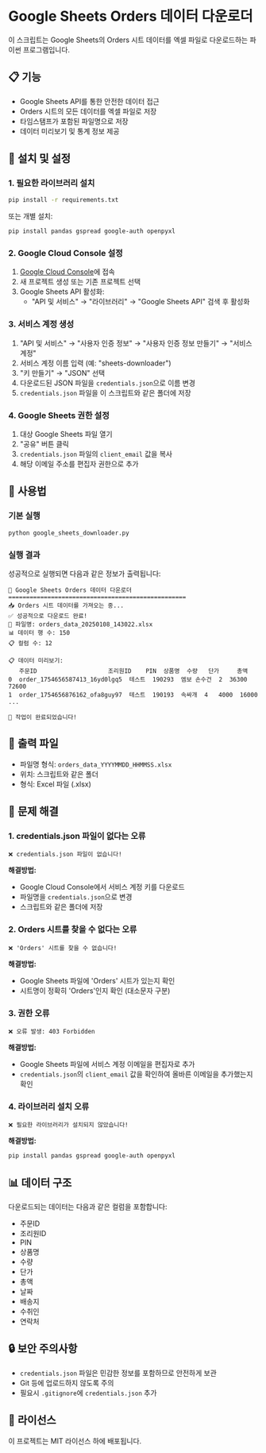 # Google Sheets Orders 데이터 다운로더

이 스크립트는 Google Sheets의 Orders 시트 데이터를 엑셀 파일로 다운로드하는 파이썬 프로그램입니다.

## 📋 기능

-   Google Sheets API를 통한 안전한 데이터 접근
-   Orders 시트의 모든 데이터를 엑셀 파일로 저장
-   타임스탬프가 포함된 파일명으로 저장
-   데이터 미리보기 및 통계 정보 제공

## 🚀 설치 및 설정

### 1. 필요한 라이브러리 설치

```bash
pip install -r requirements.txt
```

또는 개별 설치:

```bash
pip install pandas gspread google-auth openpyxl
```

### 2. Google Cloud Console 설정

1. [Google Cloud Console](https://console.cloud.google.com/)에 접속
2. 새 프로젝트 생성 또는 기존 프로젝트 선택
3. Google Sheets API 활성화:
    - "API 및 서비스" → "라이브러리" → "Google Sheets API" 검색 후 활성화

### 3. 서비스 계정 생성

1. "API 및 서비스" → "사용자 인증 정보" → "사용자 인증 정보 만들기" → "서비스 계정"
2. 서비스 계정 이름 입력 (예: "sheets-downloader")
3. "키 만들기" → "JSON" 선택
4. 다운로드된 JSON 파일을 `credentials.json`으로 이름 변경
5. `credentials.json` 파일을 이 스크립트와 같은 폴더에 저장

### 4. Google Sheets 권한 설정

1. 대상 Google Sheets 파일 열기
2. "공유" 버튼 클릭
3. `credentials.json` 파일의 `client_email` 값을 복사
4. 해당 이메일 주소를 편집자 권한으로 추가

## 📖 사용법

### 기본 실행

```bash
python google_sheets_downloader.py
```

### 실행 결과

성공적으로 실행되면 다음과 같은 정보가 출력됩니다:

```
🚀 Google Sheets Orders 데이터 다운로더
==================================================
📥 Orders 시트 데이터를 가져오는 중...
✅ 성공적으로 다운로드 완료!
📁 파일명: orders_data_20250108_143022.xlsx
📊 데이터 행 수: 150
📋 컬럼 수: 12

📋 데이터 미리보기:
   주문ID                    조리원ID    PIN  상품명  수량   단가     총액
0  order_1754656587413_16yd0lgq5  테스트  190293  엠보 손수건  2  36300  72600
1  order_1754656876162_ofa8guy97  테스트  190193  속싸개  4   4000  16000
...

🎉 작업이 완료되었습니다!
```

## 📁 출력 파일

-   파일명 형식: `orders_data_YYYYMMDD_HHMMSS.xlsx`
-   위치: 스크립트와 같은 폴더
-   형식: Excel 파일 (.xlsx)

## 🔧 문제 해결

### 1. credentials.json 파일이 없다는 오류

```
❌ credentials.json 파일이 없습니다!
```

**해결방법:**

-   Google Cloud Console에서 서비스 계정 키를 다운로드
-   파일명을 `credentials.json`으로 변경
-   스크립트와 같은 폴더에 저장

### 2. Orders 시트를 찾을 수 없다는 오류

```
❌ 'Orders' 시트를 찾을 수 없습니다!
```

**해결방법:**

-   Google Sheets 파일에 'Orders' 시트가 있는지 확인
-   시트명이 정확히 'Orders'인지 확인 (대소문자 구분)

### 3. 권한 오류

```
❌ 오류 발생: 403 Forbidden
```

**해결방법:**

-   Google Sheets 파일에 서비스 계정 이메일을 편집자로 추가
-   `credentials.json`의 `client_email` 값을 확인하여 올바른 이메일을 추가했는지 확인

### 4. 라이브러리 설치 오류

```
❌ 필요한 라이브러리가 설치되지 않았습니다!
```

**해결방법:**

```bash
pip install pandas gspread google-auth openpyxl
```

## 📊 데이터 구조

다운로드되는 데이터는 다음과 같은 컬럼을 포함합니다:

-   주문ID
-   조리원ID
-   PIN
-   상품명
-   수량
-   단가
-   총액
-   날짜
-   배송지
-   수취인
-   연락처

## 🔒 보안 주의사항

-   `credentials.json` 파일은 민감한 정보를 포함하므로 안전하게 보관
-   Git 등에 업로드하지 않도록 주의
-   필요시 `.gitignore`에 `credentials.json` 추가

## 📝 라이선스

이 프로젝트는 MIT 라이선스 하에 배포됩니다.


